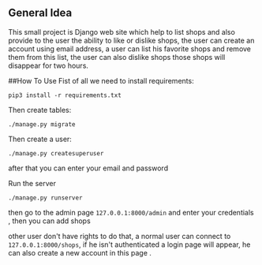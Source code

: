 ## General Idea
This small project is Django web site which help to list shops and also provide to the user the ability to like or 
dislike shops, the user can create an account using email address, a user can list his favorite shops and remove them 
from this list, the user can also dislike shops those shops will disappear for two hours.

##How To Use
Fist of all we need to install requirements:
```
pip3 install -r requirements.txt
```
Then create tables:
```
./manage.py migrate
```
Then create a user:
```
./manage.py createsuperuser
```
after that you can enter your email and password

Run the server 
```
./manage.py runserver
```
then go to the admin page ```127.0.0.1:8000/admin``` and enter your credentials , then you can add shops 

other user don't have rights to do that, a normal user can connect to ```127.0.0.1:8000/shops```, if he isn't authenticated 
a login page will appear, he can also create a new account in this page .
